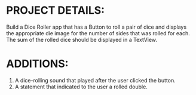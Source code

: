 # PROJECT DETAILS:

Build a Dice Roller app that has a Button to roll a pair of dice and displays the appropriate die image for the number of sides that was rolled for each.
The sum of the rolled dice should be displayed in a TextView.

# ADDITIONS:

1. A dice-rolling sound that played after the user clicked the button. 
2. A statement that indicated to the user a rolled double. 
